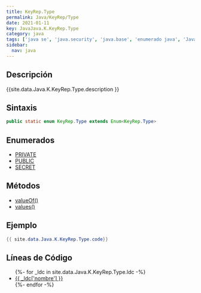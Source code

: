 ```yaml
---
title: KeyRep.Type
permalink: Java/KeyRep/Type
date: 2021-01-11
key: JavaJava.K.KeyRep.Type
category: java
tags: ['java se', 'java.security', 'java.base', 'enumerado java', 'Java 1.5']
sidebar: 
  nav: java
---
```


## Descripción
{{site.data.Java.K.KeyRep.Type.description }}

## Sintaxis
~~~java
public static enum KeyRep.Type extends Enum<KeyRep.Type>
~~~

## Enumerados
* [PRIVATE](/Java/KeyRep/Type/PRIVATE)
* [PUBLIC](/Java/KeyRep/Type/PUBLIC)
* [SECRET](/Java/KeyRep/Type/SECRET)

## Métodos
* [valueOf()](/Java/KeyRep/Type/valueOf)
* [values()](/Java/KeyRep/Type/values)

## Ejemplo
~~~java
{{ site.data.Java.K.KeyRep.Type.code}}
~~~

## Líneas de Código
<ul>
{%- for _ldc in site.data.Java.K.KeyRep.Type.ldc -%}
   <li>
       <a href="{{_ldc['url'] }}">{{ _ldc['nombre'] }}</a>
   </li>
{%- endfor -%}
</ul>

